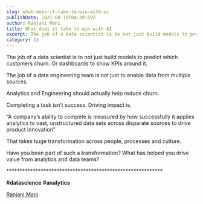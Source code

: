 ```yaml
---
slug: what-does-it-take-to-win-with-ai
publishDate: 2021-08-19T04:39:59Z
author: Ranjani Mani
title: What does it take to win with AI 
excerpt: The job of a data scientist is to not just build models to predict which customers churn. Or dashboards to show KPIs around it. The job of a data engineering team is not just to enable data from multiple sources. Analytics and Engineering should actually help reduce churn. Completing a task isn’t success. Driving impact  ... 
category: 13
---
```


The job of a data scientist is to not just build models to predict which customers churn. Or dashboards to show KPIs around it.

The job of a data engineering team is not just to enable data from multiple sources.

Analytics and Engineering should actually help reduce churn.

Completing a task isn’t success. Driving impact is.

“A company’s ability to compete is measured by how successfully it applies analytics to vast, unstructured data sets across disparate sources to drive product innovation”

That takes huge transformation across people, processes and culture.

Have you been part of such a transformation? What has helped you drive value from analytics and data teams?

\*\*\*\*\*\*\*\*\*\*\*\*\*\*\*\*\*\*\*\*\*\*\*\*\*\*\*\*\*\*\*\*\*\*\*\*\*\*\*\*\*\*\*\*\*\*\*\*\*\*\*\*\*\*\*\*\*\*\*

**#datascience** **#analytics**

[Ranjani Mani](https://www.linkedin.com/feed/#)
